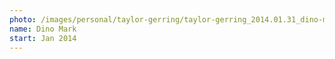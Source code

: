 ```yaml
---
photo: /images/personal/taylor-gerring/taylor-gerring_2014.01.31_dino-mark.png
name: Dino Mark
start: Jan 2014
---
```

